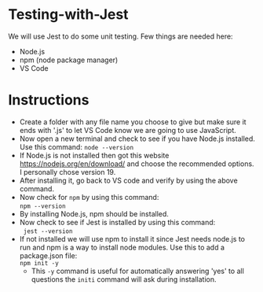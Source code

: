 # Testing-with-Jest
We will use Jest to do some unit testing. Few things are needed here:
* Node.js
* npm (node package manager)
* VS Code

# Instructions
* Create a folder with any file name you choose to give but make sure it ends with '.js' to let VS Code know we are going to use JavaScript.
* Now open a new terminal and check to see if you have Node.js installed. Use this command:
```node --version```
* If Node.js is not installed then got this website https://nodejs.org/en/download/ and choose the recommended options. I personally chose version 19.
* After installing it, go back to VS code and verify by using the above command.
* Now check for ```npm``` by using this command:  
```npm --version```
* By installing Node.js, npm should be installed.
* Now check to see if Jest is installed by using this command:  
``` jest --version```
* If not installed we will use npm to install it since Jest needs node.js to run and npm is a way to install node modules. Use this to add a package.json file:  
```npm init -y```
  * This ```-y``` command is useful for automatically answering 'yes' to all questions the ```initi``` command will ask during installation.
